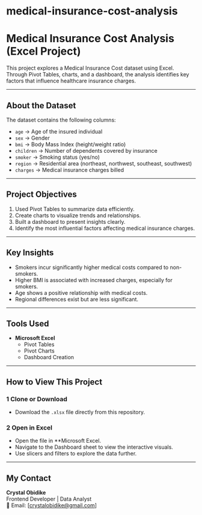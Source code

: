 # medical-insurance-cost-analysis
# Medical Insurance Cost Analysis (Excel Project)

This project explores a Medical Insurance Cost dataset using Excel.  
Through Pivot Tables, charts, and a dashboard, the analysis identifies key factors that influence healthcare insurance charges.

---

## About the  Dataset
The dataset contains the following columns:
- `age` → Age of the insured individual  
- `sex` → Gender  
- `bmi` → Body Mass Index (height/weight ratio)  
- `children` → Number of dependents covered by insurance  
- `smoker` → Smoking status (yes/no)  
- `region` → Residential area (northeast, northwest, southeast, southwest)  
- `charges` → Medical insurance charges billed  

---

##  Project Objectives
1. Used Pivot Tables to summarize data efficiently.  
2. Create charts to visualize trends and relationships.  
3. Built a dashboard to present insights clearly.  
4. Identify the most influential factors affecting medical insurance charges.  

---

##  Key Insights
- Smokers incur significantly higher medical costs compared to non-smokers.  
- Higher BMI is associated with increased charges, especially for smokers.  
- Age shows a positive relationship with medical costs.  
- Regional differences exist but are less significant.  

---

##  Tools Used
- **Microsoft Excel**  
   - Pivot Tables  
   - Pivot Charts  
   - Dashboard Creation  
    

---

## How to View This Project

### 1️ Clone or Download
- Download the `.xlsx` file directly from this repository.

### 2️ Open in Excel
- Open the file in **Microsoft Excel.  
- Navigate to the Dashboard sheet to view the interactive visuals.  
- Use slicers and filters to explore the data further.


---

## My Contact
**Crystal Obidike**  
Frontend Developer | Data Analyst  
📩 Email: [crystalobidike@gmail.com] 
 


